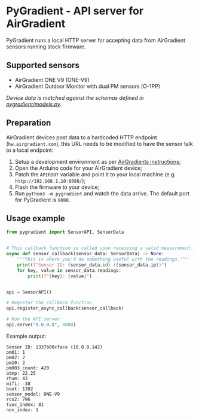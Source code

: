 # PyGradient - API server for AirGradient

PyGradient runs a local HTTP server for accepting data from AirGradient sensors running stock firmware.

## Supported sensors

- AirGradient ONE V9 (ONE-V9)
- AirGradient Outdoor Monitor with dual PM sensors (O-1PP)


*Device data is matched against the schemas defined in [pygradient/models.py](./pygradient/models.py).*

## Preparation

AirGradient devices post data to a hardcoded HTTP endpoint (`hw.airgradient.com`), this URL needs to be modified to have the sensor talk to a local endpoint:

1. Setup a development environment as per  [AirGradients instructions](https://www.airgradient.com/blog/install-arduino-c3-mini/);
1. Open the Arduino code for your AirGradient device;
1. Patch the `APIROOT` variable and point it to your local machine (e.g. `http://192.168.1.10:8088/`);
1. Flash the firmware to your device;
1. Run `python3 -m pygradient` and watch the data arrive. The default port for PyGradient is `8088`.

## Usage example

```python
from pygradient import SensorAPI, SensorData


# This callback function is called upon receiving a valid measurement.
async def sensor_callback(sensor_data: SensorData) -> None:
    """This is where you'd do something useful with the readings."""
    print(f"Sensor ID: {sensor_data.id} ({sensor_data.ip})")
    for key, value in sensor_data.readings:
        print(f"{key}: {value}")


api = SensorAPI()

# Register the callback function
api.register_async_callback(sensor_callback)

# Run the API server
api.serve("0.0.0.0", 8088)

```

Example output:
```
Sensor ID: 1337b00cface (10.0.0.142)
pm01: 1
pm02: 2
pm10: 2
pm003_count: 420
atmp: 22.25
rhum: 43
wifi: -38
boot: 1302
sensor_model: ONE-V9
rco2: 796
tvoc_index: 81
nox_index: 1
```
